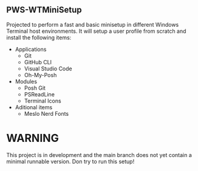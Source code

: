 ## **PWS-WTMiniSetup**

Projected to perform a fast and basic minisetup in different Windows Terminal host environments. It will setup a user profile from scratch and install the following items:
- Applications
    - Git
    - GitHub CLI
    - Visual Studio Code
    - Oh-My-Posh
- Modules
    - Posh Git
    - PSReadLine
    - Terminal Icons
- Aditional items
    - Meslo Nerd Fonts

# WARNING
This project is in development and the main branch does not yet contain a minimal runnable version. Don try to run this setup!
